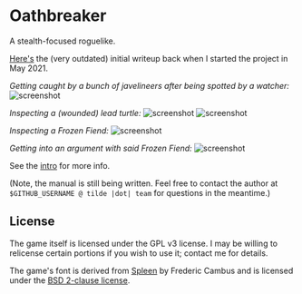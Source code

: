 # Oathbreaker

A stealth-focused roguelike.

[Here's](https://tilde.team/~kiedtl/blog/roguelike) the (very outdated) initial
writeup back when I started the project in May 2021.

*Getting caught by a bunch of javelineers after being spotted by a watcher:*
![screenshot](https://tilde.team/~kiedtl/images/rl/apr29-release1.png)

*Inspecting a (wounded) lead turtle:*
![screenshot](https://tilde.team/~kiedtl/images/rl/apr29-release2.png)
![screenshot](https://tilde.team/~kiedtl/images/rl/apr29-release3.png)

*Inspecting a Frozen Fiend:*
![screenshot](https://tilde.team/~kiedtl/images/rl/apr29-release4.png)

*Getting into an argument with said Frozen Fiend:*
![screenshot](https://tilde.team/~kiedtl/images/rl/apr29-release5.png)

See the [intro](doc/intro.md) for more info.

(Note, the manual is still being written. Feel free to contact the author at
`$GITHUB_USERNAME @ tilde |dot| team` for questions in the meantime.)

## License

The game itself is licensed under the GPL v3 license. I may be willing to
relicense certain portions if you wish to use it; contact me for details.

The game's font is derived from [Spleen](https://github.com/fcambus/spleen) by
Frederic Cambus and is licensed under the [BSD 2-clause
license](https://github.com/fcambus/spleen/blob/master/LICENSE).

